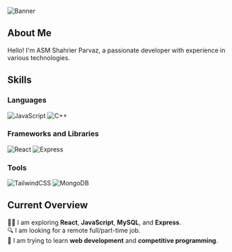 ![Banner](https://i.ibb.co/p2q88LW/image.png)

## About Me

Hello! I'm ASM Shahrier Parvaz, a passionate developer with experience in various technologies.

## Skills

### Languages

![JavaScript](https://img.shields.io/badge/-JavaScript-F7DF1E?style=flat-square&logo=javascript&logoColor=black)
![C++](https://img.shields.io/badge/-C++-00599C?style=flat-square&logo=c%2B%2B&logoColor=white)

### Frameworks and Libraries

![React](https://img.shields.io/badge/-React-61DAFB?style=flat-square&logo=react&logoColor=black)
![Express](https://img.shields.io/badge/-Express-000000?style=flat-square&logo=express&logoColor=white)

### Tools

![TailwindCSS](https://img.shields.io/badge/-TailwindCSS-38B2AC?style=flat-square&logo=tailwind-css&logoColor=white)
![MongoDB](https://img.shields.io/badge/-MongoDB-47A248?style=flat-square&logo=mongodb&logoColor=white)

## Current Overview

👨‍💻 I am exploring **React**, **JavaScript**, **MySQL**, and **Express**.  
🔍 I am looking for a remote full/part-time job.  
🌱 I am trying to learn **web development** and **competitive programming**.
